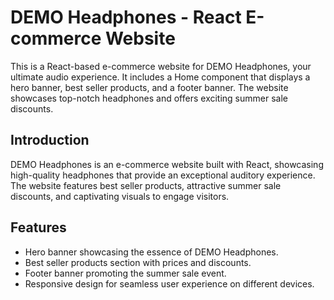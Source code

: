 # DEMO Headphones - React E-commerce Website

This is a React-based e-commerce website for DEMO Headphones, your ultimate audio experience. It includes a Home component that displays a hero banner, best seller products, and a footer banner. The website showcases top-notch headphones and offers exciting summer sale discounts.

## Introduction

DEMO Headphones is an e-commerce website built with React, showcasing high-quality headphones that provide an exceptional auditory experience. The website features best seller products, attractive summer sale discounts, and captivating visuals to engage visitors.

## Features

- Hero banner showcasing the essence of DEMO Headphones.
- Best seller products section with prices and discounts.
- Footer banner promoting the summer sale event.
- Responsive design for seamless user experience on different devices.
